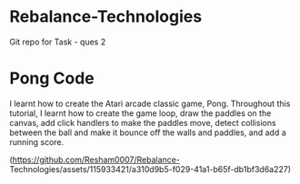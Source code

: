 # Rebalance-Technologies
Git repo for Task - ques 2 

# Pong Code

I learnt how to create the Atari arcade classic game, Pong. Throughout this tutorial, I learnt how to create the game loop, draw the paddles on the canvas, add click handlers to make the paddles move, detect collisions between the ball and make it bounce off the walls and paddles, and add a running score.

(https://github.com/Resham0007/Rebalance- Technologies/assets/115933421/a310d9b5-f029-41a1-b65f-db1bf3d6a227)




  
